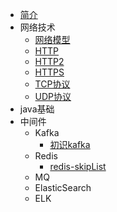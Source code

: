 * [简介](/)
* 网络技术
  * [网络模型](network/netmodel)
  * [HTTP](network/http)
  * [HTTP2](network/http2)
  * [HTTPS](network/https)
  * [TCP协议](network/tcp)
  * [UDP协议](network/udp)
* java基础
* 中间件
  * Kafka
    * [初识kafka]()
  * Redis
    * [redis-skipList](middleware/redis/redis-skiplist)
  * MQ
  * ElasticSearch
  * ELK